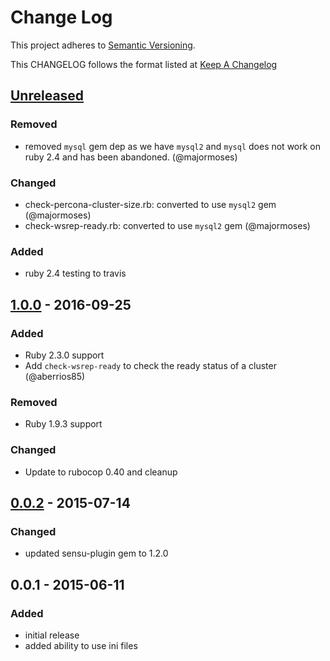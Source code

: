 # Change Log
This project adheres to [Semantic Versioning](http://semver.org/).

This CHANGELOG follows the format listed at [Keep A Changelog](http://keepachangelog.com/)

## [Unreleased]

### Removed
- removed `mysql` gem dep as we have `mysql2` and `mysql` does not work on ruby 2.4 and has been abandoned. (@majormoses)

### Changed
- check-percona-cluster-size.rb: converted to use `mysql2` gem (@majormoses)
- check-wsrep-ready.rb: converted to use `mysql2` gem (@majormoses)

### Added
- ruby 2.4 testing to travis

## [1.0.0] - 2016-09-25
### Added
- Ruby 2.3.0 support
- Add `check-wsrep-ready` to check the ready status of a cluster (@aberrios85)

### Removed
- Ruby 1.9.3 support

### Changed
- Update to rubocop 0.40 and cleanup

## [0.0.2] - 2015-07-14
### Changed
- updated sensu-plugin gem to 1.2.0

## 0.0.1 - 2015-06-11
### Added
- initial release
- added ability to use ini files

[Unreleased]: https://github.com/sensu-plugins/sensu-plugins-percona/compare/1.0.0...HEAD
[1.0.0]: https://github.com/sensu-plugins/sensu-plugins-percona/compare/0.0.2...1.0.0
[0.0.2]: https://github.com/sensu-plugins/sensu-plugins-percona/compare/0.0.1...0.0.2
